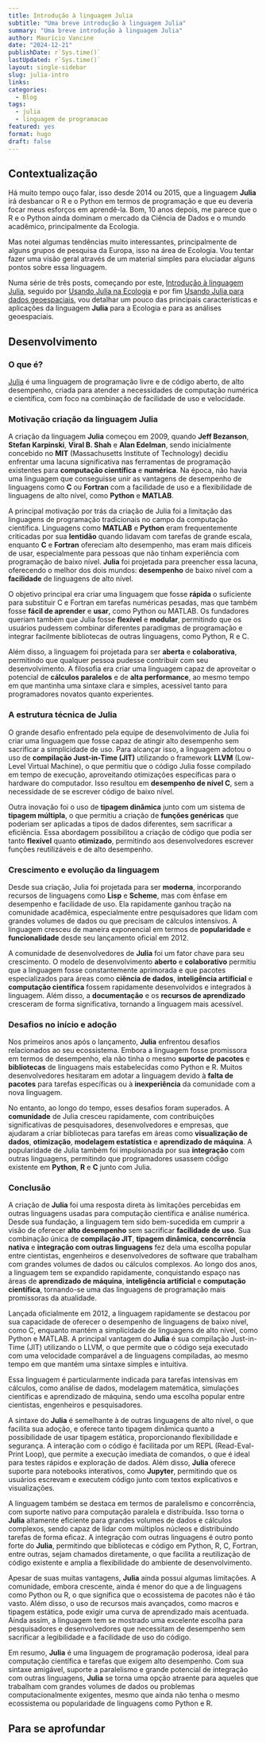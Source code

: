 ```yaml
---
title: Introdução à linguagem Julia
subtitle: "Uma breve introdução à linguagem Julia"
summary: "Uma breve introdução à linguagem Julia"
author: Maurício Vancine
date: "2024-12-21"
publishDate: r`Sys.time()`
lastUpdated: r`Sys.time()`
layout: single-sidebar
slug: julia-intro
links:
categories:
  - Blog
tags:
  - julia
  - linguagem de programacao
featured: yes
format: hugo
draft: false
---
```




## Contextualização

Há muito tempo ouço falar, isso desde 2014 ou 2015, que a linguagem **Julia** irá desbancar o R e o Python em termos de programação e que eu deveria focar meus esforços em aprendê-la. Bom, 10 anos depois, me parece que o R e o Python ainda dominam o mercado da Ciência de Dados e o mundo acadêmico, principalmente da Ecologia. 

Mas notei algumas tendências muito interessantes, principalmente de alguns grupos de pesquisa da Europa, isso na área de Ecologia. Vou tentar fazer uma visão geral através de um material simples para eluciadar alguns pontos sobre essa linguagem.

Numa série de três posts, começando por este, [Introdução à linguagem Julia](https://mauriciovancine.github.io/blog/2024-12-julia-intro), seguido por [Usando Julia na Ecologia](https://mauriciovancine.github.io/blog/2024-12-julia-eco) e por fim [Usando Julia para dados geoespaciais](https://mauriciovancine.github.io/blog/2024-12-julia-geospat), vou detalhar um pouco das principais características e aplicações da linguagem **Julia** para a Ecologia e para as análises geoespaciais.

## Desenvolvimento

### O que é?

[Julia](https://julialang.org) é uma linguagem de programação livre e de código aberto, de alto desempenho, criada para atender a necessidades de computação numérica e científica, com foco na combinação de facilidade de uso e velocidade. 

### Motivação criação da linguagem Julia

A criação da linguagem **Julia** começou em 2009, quando **Jeff Bezanson**, **Stefan Karpinski**, **Viral B. Shah** e **Alan Edelman**, sendo inicialmente concebido no **MIT** (Massachusetts Institute of Technology) decidiu enfrentar uma lacuna significativa nas ferramentas de programação existentes para **computação científica** e **numérica**. Na época, não havia uma linguagem que conseguisse unir as vantagens de desempenho de linguagens como **C** ou **Fortran** com a facilidade de uso e a flexibilidade de linguagens de alto nível, como **Python** e **MATLAB**.

A principal motivação por trás da criação de Julia foi a limitação das linguagens de programação tradicionais no campo da computação científica. Linguagens como **MATLAB** e **Python** eram frequentemente criticadas por sua **lentidão** quando lidavam com tarefas de grande escala, enquanto **C** e **Fortran** ofereciam alto desempenho, mas eram mais difíceis de usar, especialmente para pessoas que não tinham experiência com programação de baixo nível. **Julia** foi projetada para preencher essa lacuna, oferecendo o melhor dos dois mundos: **desempenho** de baixo nível com a **facilidade** de linguagens de alto nível.

O objetivo principal era criar uma linguagem que fosse **rápida** o suficiente para substituir C e Fortran em tarefas numéricas pesadas, mas que também fosse **fácil de aprender** e **usar**, como Python ou MATLAB. Os fundadores queriam também que Julia fosse **flexível** e **modular**, permitindo que os usuários pudessem combinar diferentes paradigmas de programação e integrar facilmente bibliotecas de outras linguagens, como Python, R e C.

Além disso, a linguagem foi projetada para ser **aberta** e **colaborativa**, permitindo que qualquer pessoa pudesse contribuir com seu desenvolvimento. A filosofia era criar uma linguagem capaz de aproveitar o potencial de **cálculos paralelos** e de **alta performance**, ao mesmo tempo em que mantinha uma sintaxe clara e simples, acessível tanto para programadores novatos quanto experientes.

### A estrutura técnica de Julia

O grande desafio enfrentado pela equipe de desenvolvimento de Julia foi criar uma linguagem que fosse capaz de atingir alto desempenho sem sacrificar a simplicidade de uso. Para alcançar isso, a linguagem adotou o uso de **compilação Just-in-Time (JIT)** utilizando o framework **LLVM** (Low-Level Virtual Machine), o que permitiu que o código Julia fosse compilado em tempo de execução, aproveitando otimizações específicas para o hardware do computador. Isso resultou em **desempenho de nível C**, sem a necessidade de se escrever código de baixo nível.

Outra inovação foi o uso de **tipagem dinâmica** junto com um sistema de **tipagem múltipla**, o que permitiu a criação de **funções genéricas** que poderiam ser aplicadas a tipos de dados diferentes, sem sacrificar a eficiência. Essa abordagem possibilitou a criação de código que podia ser tanto **flexível** quanto **otimizado**, permitindo aos desenvolvedores escrever funções reutilizáveis e de alto desempenho.

### Crescimento e evolução da linguagem

Desde sua criação, Julia foi projetada para ser **moderna**, incorporando recursos de linguagens como **Lisp** e **Scheme**, mas com ênfase em desempenho e facilidade de uso. Ela rapidamente ganhou tração na comunidade acadêmica, especialmente entre pesquisadores que lidam com grandes volumes de dados ou que precisam de cálculos intensivos. A linguagem cresceu de maneira exponencial em termos de **popularidade** e **funcionalidade** desde seu lançamento oficial em 2012.

A comunidade de desenvolvedores de **Julia** foi um fator chave para seu crescimento. O modelo de desenvolvimento **aberto** e **colaborativo** permitiu que a linguagem fosse constantemente aprimorada e que pacotes especializados para áreas como **ciência de dados**, **inteligência artificial** e **computação científica** fossem rapidamente desenvolvidos e integrados à linguagem. Além disso, a **documentação** e os **recursos de aprendizado** cresceram de forma significativa, tornando a linguagem mais acessível.

### Desafios no início e adoção

Nos primeiros anos após o lançamento, **Julia** enfrentou desafios relacionados ao seu ecossistema. Embora a linguagem fosse promissora em termos de desempenho, ela não tinha o mesmo **suporte de pacotes** e **bibliotecas** de linguagens mais estabelecidas como Python e R. Muitos desenvolvedores hesitaram em adotar a linguagem devido à **falta de pacotes** para tarefas específicas ou à **inexperiência** da comunidade com a nova linguagem.

No entanto, ao longo do tempo, esses desafios foram superados. A **comunidade** de Julia cresceu rapidamente, com contribuições significativas de pesquisadores, desenvolvedores e empresas, que ajudaram a criar bibliotecas para tarefas em áreas como **visualização de dados**, **otimização**, **modelagem estatística** e **aprendizado de máquina**. A popularidade de Julia também foi impulsionada por sua **integração** com outras linguagens, permitindo que programadores usassem código existente em **Python**, **R** e **C** junto com Julia.

### Conclusão

A criação de **Julia** foi uma resposta direta às limitações percebidas em outras linguagens usadas para computação científica e análise numérica. Desde sua fundação, a linguagem tem sido bem-sucedida em cumprir a visão de oferecer **alto desempenho** sem sacrificar **facilidade de uso**. Sua combinação única de **compilação JIT**, **tipagem dinâmica**, **concorrência nativa** e **integração com outras linguagens** fez dela uma escolha popular entre cientistas, engenheiros e desenvolvedores de software que trabalham com grandes volumes de dados ou cálculos complexos. Ao longo dos anos, a linguagem tem se expandido rapidamente, conquistando espaço nas áreas de **aprendizado de máquina**, **inteligência artificial** e **computação científica**, tornando-se uma das linguagens de programação mais promissoras da atualidade.

Lançada oficialmente em 2012, a linguagem rapidamente se destacou por sua capacidade de oferecer o desempenho de linguagens de baixo nível, como C, enquanto mantém a simplicidade de linguagens de alto nível, como Python e MATLAB. A principal vantagem do **Julia** é sua compilação Just-in-Time (JIT) utilizando o LLVM, o que permite que o código seja executado com uma velocidade comparável a de linguagens compiladas, ao mesmo tempo em que mantém uma sintaxe simples e intuitiva. 

Essa linguagem é particularmente indicada para tarefas intensivas em cálculos, como análise de dados, modelagem matemática, simulações científicas e aprendizado de máquina, sendo uma escolha popular entre cientistas, engenheiros e pesquisadores.

A sintaxe do **Julia** é semelhante à de outras linguagens de alto nível, o que facilita sua adoção, e oferece tanto tipagem dinâmica quanto a possibilidade de usar tipagem estática, proporcionando flexibilidade e segurança. A interação com o código é facilitada por um REPL (Read-Eval-Print Loop), que permite a execução imediata de comandos, o que é ideal para testes rápidos e exploração de dados. Além disso, **Julia** oferece suporte para notebooks interativos, como **Jupyter**, permitindo que os usuários escrevam e executem código junto com textos explicativos e visualizações.

A linguagem também se destaca em termos de paralelismo e concorrência, com suporte nativo para computação paralela e distribuída. Isso torna o **Julia** altamente eficiente para grandes volumes de dados e cálculos complexos, sendo capaz de lidar com múltiplos núcleos e distribuindo tarefas de forma eficaz. A integração com outras linguagens é outro ponto forte do **Julia**, permitindo que bibliotecas e código em Python, R, C, Fortran, entre outras, sejam chamados diretamente, o que facilita a reutilização de código existente e amplia a flexibilidade do ambiente de desenvolvimento.

Apesar de suas muitas vantagens, **Julia** ainda possui algumas limitações. A comunidade, embora crescente, ainda é menor do que a de linguagens como Python ou R, o que significa que o ecossistema de pacotes não é tão vasto. Além disso, o uso de recursos mais avançados, como macros e tipagem estática, pode exigir uma curva de aprendizado mais acentuada. Ainda assim, a linguagem tem se mostrado uma excelente escolha para pesquisadores e desenvolvedores que necessitam de desempenho sem sacrificar a legibilidade e a facilidade de uso do código.

Em resumo, **Julia** é uma linguagem de programação poderosa, ideal para computação científica e tarefas que exigem alto desempenho. Com sua sintaxe amigável, suporte a paralelismo e grande potencial de integração com outras linguagens, **Julia** se torna uma opção atraente para aqueles que trabalham com grandes volumes de dados ou problemas computacionalmente exigentes, mesmo que ainda não tenha o mesmo ecossistema ou popularidade de linguagens como Python e R.

## Para se aprofundar


